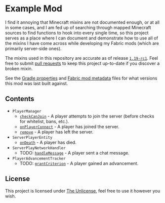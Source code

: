 # Example Mod

I find it annoying that Minecraft mixins are not documented enough, or at all in some cases, and I am fed up of searching through mapped Minecraft sources to find functions to hook into every single time, so this project serves as a place where I can document and demonstrate how to use all of the mixins I have come across while developing my Fabric mods (which are primarily server-side ones).

The mixins used in this repository are accurate as of release [`1.19-rc1`](https://maven.fabricmc.net/docs/yarn-1.19-rc1+build.1/). Feel free to submit [pull requests](https://github.com/viral32111/ExampleMod/pulls) to keep this project up-to-date if you discover a broken mixin.

See the [Gradle properties](/gradle.properties#L9-L15) and [Fabric mod metadata](/src/main/resources/fabric.mod.json#L34-L39) files for what versions this mod was last built against.

## Contents

* `PlayerManager`
  * [`checkCanJoin`](/src/main/java/com/viral32111/example/mixin/PlayerManagerMixin.java#L22-L43) - A player attempts to join the server (before checks for whitelist, bans, etc.).
  * [`onPlayerConnect`](/src/main/java/com/viral32111/example/mixin/PlayerManagerMixin.java#L46-L72) - A player has joined the server.
  * [`remove`](/src/main/java/com/viral32111/example/mixin/PlayerManagerMixin.java#L75-L94) - A player has left the server.
* `ServerPlayerEntity`
  * [`onDeath`](/src/main/java/com/viral32111/example/mixin/ServerPlayerEntityMixin.java#L16-L61) - A player has died.
* `ServerPlayNetworkHandler`
  * TODO: [`handleMessage`]() - A player sent a chat message.
* `PlayerAdvancementTracker`
  * TODO: [`grantCriterion`]() - A player gained an advancement.

## License

This project is licensed under [The Unlicense](https://unlicense.org/), feel free to use it however you wish.
